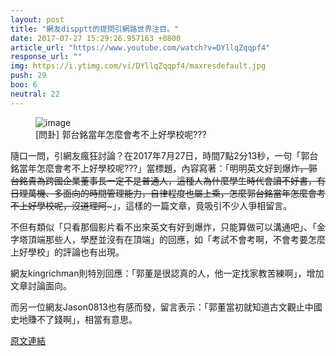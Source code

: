 ```yaml
---
layout: post
title: "網友dispptt的提問引網路世界注目。"
date: 2017-07-27 15:29:26.957163 +0800
article_url: "https://www.youtube.com/watch?v=DYllqZqqpf4"
response_url: ""
img: https://i.ytimg.com/vi/DYllqZqqpf4/maxresdefault.jpg
push: 29
boo: 6
neutral: 22
---
```


<figure>
<img src="https://i.ytimg.com/vi/DYllqZqqpf4/maxresdefault.jpg" alt="image">
<figcaption>
[問卦] 郭台銘當年怎麼會考不上好學校呢???
</figcaption>
</figure>

隨口一問，引網友瘋狂討論？在2017年7月27日，時間7點2分13秒，一句「郭台銘當年怎麼會考不上好學校呢???」當標題，內容寫著：「明明英文好到爆炸~~~~~~，郭台銘貴為跨國企業董事長一定不是普通人，這種人為什麼學生時代會讀不好書，有日理萬機、多面向的時間管理能力，自律程度也屬上乘，怎麼郭台銘當年怎麼會考不上好學校呢，沒道理阿~~~~~~~」，這樣的一篇文章，竟吸引不少人爭相留言。

不但有類似「只看那個影片看不出來英文有好到爆炸，只能算做可以溝通吧」、「金字塔頂端那些人，學歷並沒有在頂端」的回應，如「考試不會考啊，不會考要怎麼上好學校」的評論也有出現。

網友kingrichman則特別回應：「郭董是很認真的人，他一定找家教苦練啊」，增加文章討論面向。

而另一位網友Jason0813也有感而發，留言表示：「郭董當初就知道古文觀止中國史地賺不了錢啊」，相當有意思。

<a href = "https://www.ptt.cc/bbs/Gossiping/M.1501110136.A.5C7.html">原文連結</a>

